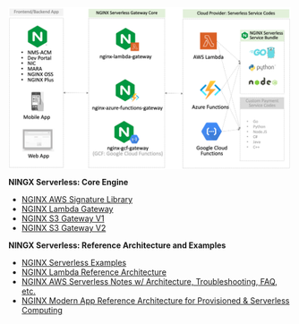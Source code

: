 <a href="URL_REDIRECT" target="blank"><img align="center" src=https://github.com/nginx-serverless/.github/raw/77a119295787bbd547ef024b9014cd430e146ed3/profile/img/nginx-serverless.png /></a>

**NINGX Serverless: Core Engine**
- [NGINX AWS Signature Library](https://github.com/nginx-serverless/nginx-aws-signature)
- [NGINX Lambda Gateway](https://github.com/nginx-serverless/nginx-lambda-gateway)
- [NGINX S3 Gateway V1](https://github.com/nginx-serverless/nginx-s3-gateway-v1)
- [NGINX S3 Gateway V2](https://github.com/nginx-serverless/nginx-s3-gateway-v2)

**NINGX Serverless: Reference Architecture and Examples**
- [NGINX Serverless Examples](https://github.com/nginx-serverless/nginx-serverless-examples)
- [NGINX Lambda Reference Architecture](https://github.com/nginx-serverless/nginx-lambda-reference-architecture)
- [NGINX AWS Serverless Notes w/ Architecture, Troubleshooting, FAQ, etc.](https://github.com/nginx-serverless/nginx-aws-serverless-notes)
- [NGINX Modern App Reference Architecture for Provisioned & Serverless Computing](https://github.com/nginx-serverless/kic-serverless-reference-architectures)
